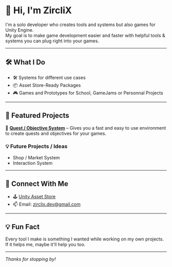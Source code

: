 # 👋 Hi, I'm ZircliX

I'm a solo developer who creates tools and systems but also games for Unity Engine.\
My goal is to make game development easier and faster with helpful tools & systems you can plug right into your games.

---

## 🛠️ What I Do
- 🛠️ Systems for different use cases 
- 📦 Asset Store-Ready Packages
- 🎮 Games and Prototypes for School, GameJams or Personnal Projects
---

## 🔧 Featured Projects
🎯 **[Quest / Objective System](https://github.com/ZircliX/ZCX-Zecex/tree/main/Assets/Scripts/ObjectiveSystem)** – Gives you a fast and easy to use environment to create quests and objectives for your games.

### 💡 Future Projects / Ideas
- Shop / Market System
- Interaction System

---

## 🚀 Connect With Me
- 🕹️ [Unity Asset Store](https://assetstore.unity.com/publishers/118816)
- 📫 Email: zirclix.dev@gmail.com

---

## 💡 Fun Fact
Every tool I make is something I wanted while working on my own projects.\
If it helps me, maybe it'll help you too.

---

*Thanks for stopping by!*
